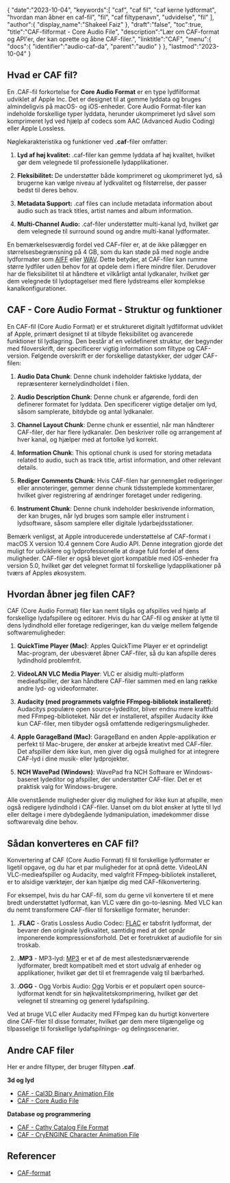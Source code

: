 {
   "date":"2023-10-04",
   "keywords":[
"caf",
"caf fil",
"caf kerne lydformat",
"hvordan man åbner en caf-fil",
"fil",
"caf filtypenavn",
"udvidelse",
"fil"
],
   "author":{
      "display_name":"Shakeel Faiz"
},
   "draft":"false",
   "toc":true,
   "title":"CAF-filformat - Core Audio File",
   "description":"Lær om CAF-format og API'er, der kan oprette og åbne CAF-filer.",
   "linktitle":"CAF",
   "menu":{
      "docs":{
         "identifier":"audio-caf-da",
         "parent":"audio"
}
},
   "lastmod":"2023-10-04"
}

## Hvad er CAF fil?

En .CAF-fil forkortelse for **Core Audio Format** er en type lydfilformat udviklet af Apple Inc. Det er designet til at gemme lyddata og bruges almindeligvis på macOS- og iOS-enheder. Core Audio Format-filer kan indeholde forskellige typer lyddata, herunder ukomprimeret lyd såvel som komprimeret lyd ved hjælp af codecs som AAC (Advanced Audio Coding) eller Apple Lossless.

Nøglekarakteristika og funktioner ved **.caf**-filer omfatter:

1. **Lyd af høj kvalitet:** .caf-filer kan gemme lyddata af høj kvalitet, hvilket gør dem velegnede til professionelle lydapplikationer.

2. **Fleksibilitet:** De understøtter både komprimeret og ukomprimeret lyd, så brugerne kan vælge niveau af lydkvalitet og filstørrelse, der passer bedst til deres behov.

3. **Metadata Support:** .caf files can include metadata information about audio such as track titles, artist names and album information.

4. **Multi-Channel Audio:** .caf-filer understøtter multi-kanal lyd, hvilket gør dem velegnede til surround sound og andre multi-kanal lydformater.

En bemærkelsesværdig fordel ved CAF-filer er, at de ikke pålægger en størrelsesbegrænsning på 4 GB, som du kan støde på med nogle andre lydformater som [AIFF](/audio/aiff/) eller [WAV](/audio/wav/). Dette betyder, at CAF-filer kan rumme større lydfiler uden behov for at opdele dem i flere mindre filer. Derudover har de fleksibilitet til at håndtere et vilkårligt antal lydkanaler, hvilket gør dem velegnede til lydoptagelser med flere lydstreams eller komplekse kanalkonfigurationer.

## CAF - Core Audio Format - Struktur og funktioner

En CAF-fil (Core Audio Format) er et struktureret digitalt lydfilformat udviklet af Apple, primært designet til at tilbyde fleksibilitet og avancerede funktioner til lydlagring. Den består af en veldefineret struktur, der begynder med filoverskrift, der specificerer vigtig information som filtype og CAF-version. Følgende overskrift er der forskellige datastykker, der udgør CAF-filen:

1.  **Audio Data Chunk**: Denne chunk indeholder faktiske lyddata, der repræsenterer kernelydindholdet i filen.
    
2.  **Audio Description Chunk**: Denne chunk er afgørende, fordi den definerer formatet for lyddata. Den specificerer vigtige detaljer om lyd, såsom samplerate, bitdybde og antal lydkanaler.
    
3.  **Channel Layout Chunk**: Denne chunk er essentiel, når man håndterer CAF-filer, der har flere lydkanaler. Den beskriver rolle og arrangement af hver kanal, og hjælper med at fortolke lyd korrekt.
    
4.  **Information Chunk**: This optional chunk is used for storing metadata related to audio, such as track title, artist information, and other relevant details.
    
5.  **Rediger Comments Chunk**: Hvis CAF-filen har gennemgået redigeringer eller annoteringer, gemmer denne chunk tidsstemplede kommentarer, hvilket giver registrering af ændringer foretaget under redigering.
    
6.  **Instrument Chunk**: Denne chunk indeholder beskrivende information, der kan bruges, når lyd bruges som sample eller instrument i lydsoftware, såsom samplere eller digitale lydarbejdsstationer.
    

Bemærk venligst, at Apple introducerede understøttelse af CAF-format i macOS X version 10.4 gennem Core Audio API. Denne integration gjorde det muligt for udviklere og lydprofessionelle at drage fuld fordel af dens muligheder. CAF-filer er også blevet gjort kompatible med iOS-enheder fra version 5.0, hvilket gør det velegnet format til forskellige lydapplikationer på tværs af Apples økosystem.

## Hvordan åbner jeg filen CAF?

CAF (Core Audio Format) filer kan nemt tilgås og afspilles ved hjælp af forskellige lydafspillere og editorer. Hvis du har CAF-fil og ønsker at lytte til dens lydindhold eller foretage redigeringer, kan du vælge mellem følgende softwaremuligheder:

1.  **QuickTime Player (Mac)**: Apples QuickTime Player er et oprindeligt Mac-program, der ubesværet åbner CAF-filer, så du kan afspille deres lydindhold problemfrit.
    
2.  **VideoLAN VLC Media Player**: VLC er alsidig multi-platform medieafspiller, der kan håndtere CAF-filer sammen med en lang række andre lyd- og videoformater.
    
3.  **Audacity (med programmets valgfrie FFmpeg-bibliotek installeret)**: Audacitys populære open source-lydeditor, bliver endnu mere kraftfuld med FFmpeg-biblioteket. Når det er installeret, afspiller Audacity ikke kun CAF-filer, men tilbyder også omfattende redigeringsmuligheder.
    
4.  **Apple GarageBand (Mac)**: GarageBand en anden Apple-applikation er perfekt til Mac-brugere, der ønsker at arbejde kreativt med CAF-filer. Det afspiller dem ikke kun, men giver dig også mulighed for at integrere CAF-lyd i dine musik- eller lydprojekter.
    
5.  **NCH WavePad (Windows)**: WavePad fra NCH Software er Windows-baseret lydeditor og afspiller, der understøtter CAF-filer. Det er et praktisk valg for Windows-brugere.
    

Alle ovenstående muligheder giver dig mulighed for ikke kun at afspille, men også redigere lydindhold i CAF-filer. Uanset om du blot ønsker at lytte til lyd eller deltage i mere dybdegående lydmanipulation, imødekommer disse softwarevalg dine behov.

## Sådan konverteres en CAF fil?

Konvertering af CAF (Core Audio Format) fil til forskellige lydformater er ligetil opgave, og du har et par muligheder for at opnå dette. VideoLAN VLC-medieafspiller og Audacity, med valgfrit FFmpeg-bibliotek installeret, er to alsidige værktøjer, der kan hjælpe dig med CAF-filkonvertering.

For eksempel, hvis du har CAF-fil, som du gerne vil konvertere til et mere bredt understøttet lydformat, kan VLC være din go-to-løsning. Med VLC kan du nemt transformere CAF-filer til forskellige formater, herunder:

1.  **.FLAC** - Gratis Lossless Audio Codec: [FLAC](/audio/flac) er tabsfrit lydformat, der bevarer den originale lydkvalitet, samtidig med at det opnår imponerende kompressionsforhold. Det er foretrukket af audiofile for sin troskab.

2.  **.MP3** - MP3-lyd: [MP3](/audio/mp3/) er et af de mest allestedsnærværende lydformater, bredt kompatibelt med et stort udvalg af enheder og applikationer, hvilket gør det til et fremragende valg til bærbarhed.

3.  **.OGG** - Ogg Vorbis Audio: [Ogg](/audio/ogg/) Vorbis er et populært open source-lydformat kendt for sin højkvalitetskomprimering, hvilket gør det velegnet til streaming og generel lydafspilning.
   

Ved at bruge VLC eller Audacity med FFmpeg kan du hurtigt konvertere dine CAF-filer til disse formater, hvilket gør dem mere tilgængelige og tilpasselige til forskellige lydafspilnings- og delingsscenarier.

## Andre CAF filer

Her er andre filtyper, der bruger filtypen **.caf**.

**3d og lyd**
- [CAF - Cal3D Binary Animation File](/3d/caf-cal3d/)
- [CAF - Core Audio File](/audio/caf/)

**Database og programmering**
- [CAF - Cathy Catalog File Format](/database/caf/)
- [CAF - CryENGINE Character Animation File](/programming/caf-cryengine/)

## Referencer
* [CAF-format](https://developer.apple.com/library/archive/documentation/MusicAudio/Reference/CAFSpec/CAF_spec/CAF_spec.html)


